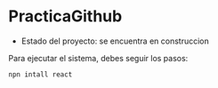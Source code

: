<h1>PracticaGithub</h1>

- Estado del proyecto: se encuentra en construccion

Para ejecutar el sistema, debes seguir los pasos:

```npn intall react```
